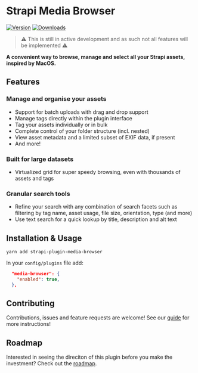 # Strapi Media Browser

[![Version](https://img.shields.io/npm/v/strapi-plugin-media-browser?style=flat&colorA=0855c9&colorB=0855c9)](https://www.npmjs.com/package/strapi-plugin-media-browser)
[![Downloads](https://img.shields.io/npm/dt/strapi-plugin-media-browser.svg?style=flat&colorA=0855c9&colorB=0855c9)](https://www.npmjs.com/package/strapi-plugin-media-browser)

> ⚠️ This is still in active development and as such not all features will be implemented ⚠️

<b>A convenient way to browse, manage and select all your Strapi assets, inspired by MacOS.</b>

## Features

### Manage and organise your assets

- Support for batch uploads with drag and drop support
- Manage tags directly within the plugin interface
- Tag your assets individually or in bulk
- Complete control of your folder structure (incl. nested)
- View asset metadata and a limited subset of EXIF data, if present
- And more!

### Built for large datasets

- Virtualized grid for super speedy browsing, even with thousands of assets and tags

### Granular search tools

- Refine your search with any combination of search facets such as filtering by tag name, asset usage, file size, orientation, type (and more)
- Use text search for a quick lookup by title, description and alt text

## Installation & Usage

```shell
yarn add strapi-plugin-media-browser
```

In your `config/plugins` file add:

```json
  "media-browser": {
    "enabled": true,
  },
```

<!-- ## Configuration Options -->

<!-- ## FAQs -->

## Contributing

Contributions, issues and feature requests are welcome! See our [guide](https://github.com/joshuaellis/strapi-plugin-media-browser/blob/main/CONTRIBUTING.md) for more instructions!

## Roadmap

Interested in seeing the direciton of this plugin before you make the investment? Check out the [roadmap](https://github.com/users/joshuaellis/projects/1?query=is%3Aopen+sort%3Aupdated-desc).
